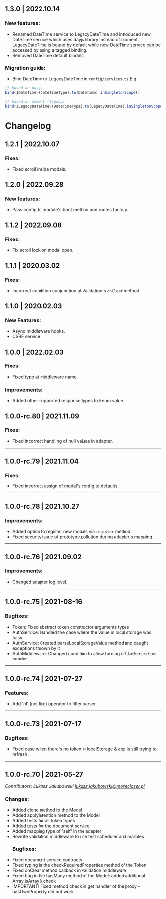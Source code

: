 ## 1.3.0 | 2022.10.14

### New features:

* Renamed DateTime service to LegacyDateTime and introduced new DateTime service which uses dayjs library instead of moment. LegacyDateTime is bound by default while new DateTime service can be accessed by using a tagged binding.
* Removed DateTime default binding

### Migration guide:

* Bind DateTime or LegacyDateTime in `config/services.ts`
E.g.
```ts
// based on dayjs
bind<IDateTime>(DateTimeType).to(DateTime).inSingletonScope()

// based on moment (legacy)
bind<ILegacyDateTime>(DateTimeType).to(LegacyDateTime).inSingletonScope()
```

# Changelog

## 1.2.1 | 2022.10.07

### Fixes:

* Fixed scroll inside modals.

## 1.2.0 | 2022.09.28

### New features:

* Pass config to module's boot method and routes factory.

## 1.1.2 | 2022.09.08

### Fixes:

* Fix scroll lock on modal open.

## 1.1.1 | 2020.03.02

### Fixes:

* Incorrect condition conjunction at Validation's `onClear` method.

## 1.1.0 | 2020.02.03

### New Features:

* Async middleware hooks.
* CSRF service.

## 1.0.0 | 2022.02.03

### Fixes:
* Fixed typo at middleware name.

### Improvements:

* Added other supported response types to Enum value.

## 1.0.0-rc.80 | 2021.11.09

### Fixes:

* Fixed incorrect handling of null values in adapter.

---

## 1.0.0-rc.79 | 2021.11.04

### Fixes:

* Fixed incorrect assign of modal's config to defaults.

---

## 1.0.0-rc.78 | 2021.10.27

### Improvements:

* Added option to register new modals via `register` method.
* Fixed security issue of prototype pollution during adapter's mapping.

---

## 1.0.0-rc.76 | 2021.09.02

### Improvements:

* Changed adapter log level.

---

## 1.0.0-rc.75 | 2021-08-16

### Bugfixes:
* Token: Fixed abstract token constructor arguments types
* AuthService: Handled the case where the value in local storage was falsy
* AuthService: Created parseLocalStorageValue method and caught exceptions thrown by it
* AuthMiddleware: Changed condition to allow turning off `Authorization` header

---

## 1.0.0-rc.74 | 2021-07-27

### Features:
* Add 'nl' (not like) operator to filter parser

---

## 1.0.0-rc.73 | 2021-07-17

### Bugfixes:
* Fixed case when there's no token in localStorage & app is still trying to refresh

---

## 1.0.0-rc.70 | 2021-05-27

*Contributors: Łukasz Jakubowski <lukasz.jakubowski@movecloser.pl>*

### Changes:
* Added clone method to the Model
* Added applyIntention method to the Model
* Added tests for all token types
* Added tests for the document service
* Added mapping type of 'self' in the adapter
* Rewrite validation middleware to use test scheduler and marbles
  ### Bugfixes:
* Fixed document service contracts
* Fixed typing in the checkRequiredProperties method of the Token
* Fixed onClear method callback in validation middleware
* Fixed bug in the hasMany method of the Model: added additional Array.isArray() check
* IMPORTANT! Fixed method check in get handler of the proxy - hasOwnProperty did not work
